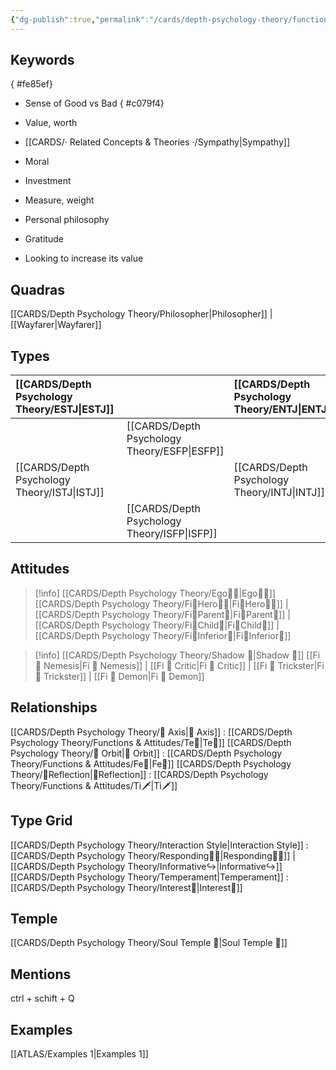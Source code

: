 ```yaml
---
{"dg-publish":true,"permalink":"/cards/depth-psychology-theory/functions-and-attitudes/fi/","noteIcon":"","created":"2022-12-27T21:20:33.776+01:00","updated":"2023-04-21T15:25:41.142+02:00"}
---
```



## Keywords
{ #fe85ef}


- Sense of Good vs Bad
{ #c079f4}

- Value, worth
- [[CARDS/· Related Concepts & Theories ·/Sympathy\|Sympathy]]
- Moral
- Investment
- Measure, weight
- Personal philosophy
- Gratitude
- Looking to increase its value

## Quadras
[[CARDS/Depth Psychology Theory/Philosopher\|Philosopher]] | [[Wayfarer\|Wayfarer]] 

## Types 

| [[CARDS/Depth Psychology Theory/ESTJ\|ESTJ]]&nbsp; |  |  [[CARDS/Depth Psychology Theory/ENTJ\|ENTJ]]      |  |
|:---------------|:-----------|:---------------|:---------------|
|  | [[CARDS/Depth Psychology Theory/ESFP\|ESFP]]   |  | [[CARDS/Depth Psychology Theory/ENFP\|ENFP]]       |
| [[CARDS/Depth Psychology Theory/ISTJ\|ISTJ]]       | |  [[CARDS/Depth Psychology Theory/INTJ\|INTJ]]      |   |
|  |  [[CARDS/Depth Psychology Theory/ISFP\|ISFP]]  |    | [[CARDS/Depth Psychology Theory/INFP\|INFP]]       |  

## Attitudes
> [!info] [[CARDS/Depth Psychology Theory/Ego🙋‍♂️\|Ego🙋‍♂️]]
[[CARDS/Depth Psychology Theory/Fi🔱Hero🦸‍♂️\|Fi🔱Hero🦸‍♂️]] | [[CARDS/Depth Psychology Theory/Fi🔱Parent🤨\|Fi🔱Parent🤨]] | [[CARDS/Depth Psychology Theory/Fi🔱Child👼\|Fi🔱Child👼]] | [[CARDS/Depth Psychology Theory/Fi🔱Inferior👶\|Fi🔱Inferior👶]]

> [!info] [[CARDS/Depth Psychology Theory/Shadow 👤\|Shadow 👤]] 
[[Fi 🔱 Nemesis\|Fi 🔱 Nemesis]] | [[Fi 🔱 Critic\|Fi 🔱 Critic]] | [[Fi 🔱 Trickster\|Fi 🔱 Trickster]] | [[Fi 🔱 Demon\|Fi 🔱 Demon]]

## Relationships 
[[CARDS/Depth Psychology Theory/🧲 Axis\|🧲 Axis]] : [[CARDS/Depth Psychology Theory/Functions & Attitudes/Te🏹\|Te🏹]] 
[[CARDS/Depth Psychology Theory/🔄 Orbit\|🔄 Orbit]] :  [[CARDS/Depth Psychology Theory/Functions & Attitudes/Fe💉\|Fe💉]] 
[[CARDS/Depth Psychology Theory/🔀Reflection\|🔀Reflection]]  : [[CARDS/Depth Psychology Theory/Functions & Attitudes/Ti🗡️\|Ti🗡️]]

## Type Grid 
[[CARDS/Depth Psychology Theory/Interaction Style\|Interaction Style]]  : [[CARDS/Depth Psychology Theory/Responding🧘‍♂️\|Responding🧘‍♂️]] | [[CARDS/Depth Psychology Theory/Informative↪️\|Informative↪️]]
[[CARDS/Depth Psychology Theory/Temperament\|Temperament]]  : [[CARDS/Depth Psychology Theory/Interest🤝\|Interest🤝]] 

## Temple 
[[CARDS/Depth Psychology Theory/Soul Temple 👥\|Soul Temple 👥]]

## Mentions 
ctrl + schift + Q

## Examples 
[[ATLAS/Examples 1\|Examples 1]] 
